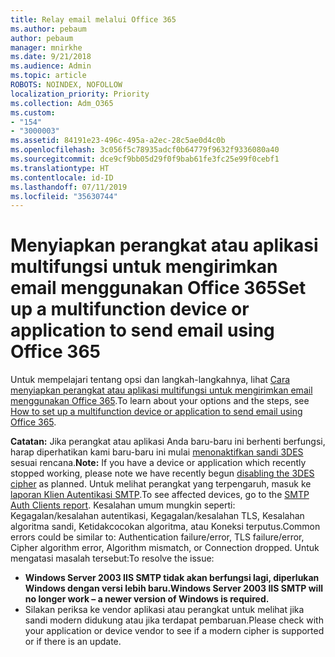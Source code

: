 ```yaml
---
title: Relay email melalui Office 365
ms.author: pebaum
author: pebaum
manager: mnirkhe
ms.date: 9/21/2018
ms.audience: Admin
ms.topic: article
ROBOTS: NOINDEX, NOFOLLOW
localization_priority: Priority
ms.collection: Adm_O365
ms.custom:
- "154"
- "3000003"
ms.assetid: 84191e23-496c-495a-a2ec-28c5ae0d4c0b
ms.openlocfilehash: 3c056f5c78935adcf0b64779f9632f9336080a40
ms.sourcegitcommit: dce9cf9bb05d29f0f9bab61fe3fc25e99f0cebf1
ms.translationtype: HT
ms.contentlocale: id-ID
ms.lasthandoff: 07/11/2019
ms.locfileid: "35630744"
---
```

# <a name="set-up-a-multifunction-device-or-application-to-send-email-using-office-365"></a><span data-ttu-id="29abb-102">Menyiapkan perangkat atau aplikasi multifungsi untuk mengirimkan email menggunakan Office 365</span><span class="sxs-lookup"><span data-stu-id="29abb-102">Set up a multifunction device or application to send email using Office 365</span></span>

<span data-ttu-id="29abb-103">Untuk mempelajari tentang opsi dan langkah-langkahnya, lihat [Cara menyiapkan perangkat atau aplikasi multifungsi untuk mengirimkan email menggunakan Office 365](https://support.office.com/article/69f58e99-c550-4274-ad18-c805d654b4c4).</span><span class="sxs-lookup"><span data-stu-id="29abb-103">To learn about your options and the steps, see [How to set up a multifunction device or application to send email using Office 365](https://support.office.com/article/69f58e99-c550-4274-ad18-c805d654b4c4).</span></span>
  
<span data-ttu-id="29abb-104">**Catatan:** Jika perangkat atau aplikasi Anda baru-baru ini berhenti berfungsi, harap diperhatikan kami baru-baru ini mulai [menonaktifkan sandi 3DES](https://docs.microsoft.com/office365/securitycompliance/technical-reference-details-about-encryption) sesuai rencana.</span><span class="sxs-lookup"><span data-stu-id="29abb-104">**Note:** If you have a device or application which recently stopped working, please note we have recently begun [disabling the 3DES cipher](https://docs.microsoft.com/office365/securitycompliance/technical-reference-details-about-encryption) as planned.</span></span> <span data-ttu-id="29abb-105">Untuk melihat perangkat yang terpengaruh, masuk ke [laporan Klien Autentikasi SMTP](https://protection.office.com/mailflow/dashboard).</span><span class="sxs-lookup"><span data-stu-id="29abb-105">To see affected devices, go to the [SMTP Auth Clients report](https://protection.office.com/mailflow/dashboard).</span></span> <span data-ttu-id="29abb-106">Kesalahan umum mungkin seperti: Kegagalan/kesalahan autentikasi, Kegagalan/kesalahan TLS, Kesalahan algoritma sandi, Ketidakcocokan algoritma, atau Koneksi terputus.</span><span class="sxs-lookup"><span data-stu-id="29abb-106">Common errors could be similar to: Authentication failure/error, TLS failure/error, Cipher algorithm error, Algorithm mismatch, or Connection dropped.</span></span> <span data-ttu-id="29abb-107">Untuk mengatasi masalah tersebut:</span><span class="sxs-lookup"><span data-stu-id="29abb-107">To resolve the issue:</span></span>
 - <span data-ttu-id="29abb-108">**Windows Server 2003 IIS SMTP tidak akan berfungsi lagi, diperlukan Windows dengan versi lebih baru.**</span><span class="sxs-lookup"><span data-stu-id="29abb-108">**Windows Server 2003 IIS SMTP will no longer work – a newer version of Windows is required.**</span></span>  
 - <span data-ttu-id="29abb-109">Silakan periksa ke vendor aplikasi atau perangkat untuk melihat jika sandi modern didukung atau jika terdapat pembaruan.</span><span class="sxs-lookup"><span data-stu-id="29abb-109">Please check with your application or device vendor to see if a modern cipher is supported or if there is an update.</span></span>

